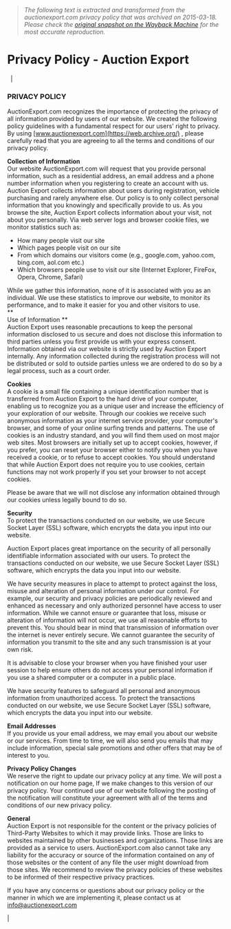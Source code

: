 > *The following text is extracted and transformed from the auctionexport.com privacy policy that was archived on 2015-03-18. Please check the [original snapshot on the Wayback Machine](https://web.archive.org/web/20150318034251id_/https%3A//www.auctionexport.com/en/Home/Privacy_Policy) for the most accurate reproduction.*

# Privacy Policy - Auction Export

  | 

  


###  PRIVACY POLICY

AuctionExport.com recognizes the importance of protecting the privacy of all information provided by users of our website. We created the following policy guidelines with a fundamental respect for our users' right to privacy. By using [www.auctionexport.com](https://web.archive.org/) , please carefully read that you are agreeing to all the terms and conditions of our privacy policy. 

**Collection of Information**   
Our website AuctionExport.com will request that you provide personal information, such as a residential address, an email address and a phone number information when you registering to create an account with us. Auction Export collects information about users during registration, vehicle purchasing and rarely anywhere else. Our policy is to only collect personal information that you knowingly and specifically provide to us. As you browse the site, Auction Export collects information about your visit, not about you personally. Via web server logs and browser cookie files, we monitor statistics such as: 

  * How many people visit our site
  * Which pages people visit on our site
  * From which domains our visitors come (e.g., google.com, yahoo.com, bing.com, aol.com etc.)
  * Which browsers people use to visit our site (Internet Explorer, FireFox, Opera, Chrome, Safari)



While we gather this information, none of it is associated with you as an individual. We use these statistics to improve our website, to monitor its performance, and to make it easier for you and other visitors to use.  
**  
Use of Information **   
Auction Export uses reasonable precautions to keep the personal information disclosed to us secure and does not disclose this information to third parties unless you first provide us with your express consent. Information obtained via our website is strictly used by Auction Export internally. Any information collected during the registration process will not be distributed or sold to outside parties unless we are ordered to do so by a legal process, such as a court order.  


**Cookies**   
A cookie is a small file containing a unique identification number that is transferred from Auction Export to the hard drive of your computer, enabling us to recognize you as a unique user and increase the efficiency of your exploration of our website. Through our cookies we receive such anonymous information as your internet service provider, your computer's browser, and some of your online surfing trends and patterns. The use of cookies is an industry standard, and you will find them used on most major web sites. Most browsers are initially set up to accept cookies, however, if you prefer, you can reset your browser either to notify you when you have received a cookie, or to refuse to accept cookies. You should understand that while Auction Export does not require you to use cookies, certain functions may not work properly if you set your browser to not accept cookies. 

Please be aware that we will not disclose any information obtained through our cookies unless legally bound to do so. 

**Security**   
To protect the transactions conducted on our website, we use Secure Socket Layer (SSL) software, which encrypts the data you input into our website. 

Auction Export places great importance on the security of all personally identifiable information associated with our users. To protect the transactions conducted on our website, we use Secure Socket Layer (SSL) software, which encrypts the data you input into our website. 

We have security measures in place to attempt to protect against the loss, misuse and alteration of personal information under our control. For example, our security and privacy policies are periodically reviewed and enhanced as necessary and only authorized personnel have access to user information. While we cannot ensure or guarantee that loss, misuse or alteration of information will not occur, we use all reasonable efforts to prevent this. You should bear in mind that transmission of information over the internet is never entirely secure. We cannot guarantee the security of information you transmit to the site and any such transmission is at your own risk. 

It is advisable to close your browser when you have finished your user session to help ensure others do not access your personal information if you use a shared computer or a computer in a public place. 

We have security features to safeguard all personal and anonymous information from unauthorized access. To protect the transactions conducted on our website, we use Secure Socket Layer (SSL) software, which encrypts the data you input into our website. 

**Email Addresses**   
If you provide us your email address, we may email you about our website or our services. From time to time, we will also send you emails that may include information, special sale promotions and other offers that may be of interest to you. 

**Privacy Policy Changes**   
We reserve the right to update our privacy policy at any time. We will post a notification on our home page, If we make changes to this version of our privacy policy. Your continued use of our website following the posting of the notification will constitute your agreement with all of the terms and conditions of our new privacy policy. 

**General**   
Auction Export is not responsible for the content or the privacy policies of Third-Party Websites to which it may provide links. Those are links to websites maintained by other businesses and organizations. Those links are provided as a service to users. AuctionExport.com also cannot take any liability for the accuracy or source of the information contained on any of those websites or the content of any file the user might download from those sites. We recommend to review the privacy policies of these websites to be informed of their respective privacy practices. 

If you have any concerns or questions about our privacy policy or the manner in which we are implementing it, please contact us at [info@auctionexport.com](mailto:info@auctionexport.com)

|  
